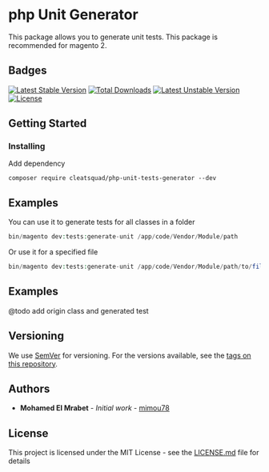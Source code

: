 # php Unit Generator

This package allows you to generate unit tests.
This package is recommended for magento 2. 

## Badges

[![Latest Stable Version](http://poser.pugx.org/cleatsquad/php-unit-tests-generator/v)](https://packagist.org/packages/cleatsquad/php-unit-tests-generator) 
[![Total Downloads](http://poser.pugx.org/cleatsquad/php-unit-tests-generator/downloads)](https://packagist.org/packages/cleatsquad/php-unit-tests-generator) 
[![Latest Unstable Version](http://poser.pugx.org/cleatsquad/php-unit-tests-generator/v/unstable)](https://packagist.org/packages/cleatsquad/php-unit-tests-generator) 
[![License](http://poser.pugx.org/cleatsquad/php-unit-tests-generator/license)](https://packagist.org/packages/cleatsquad/php-unit-tests-generator) 

## Getting Started

### Installing

Add dependency
```
composer require cleatsquad/php-unit-tests-generator --dev
```

## Examples

You can use it to generate tests for all classes in a folder

```php
bin/magento dev:tests:generate-unit /app/code/Vendor/Module/path
```
Or use it for a specified file

```php
bin/magento dev:tests:generate-unit /app/code/Vendor/Module/path/to/file.php
```
## Examples

@todo add origin class and generated test


## Versioning

We use [SemVer](http://semver.org/) for versioning. For the versions available, see the [tags on this repository](https://github.com/cleatsquad/php-unit-tests-generator/tags). 

## Authors

* **Mohamed El Mrabet** - *Initial work* - [mimou78](https://github.com/mimou78)

## License

This project is licensed under the MIT License - see the [LICENSE.md](LICENSE.md) file for details
